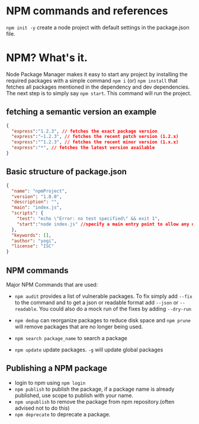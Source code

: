 # NPM commands and references

`npm init -y`  create a node project with default settings in the package.json file.

# NPM? What's it.
Node Package Manager makes it easy to start any project by installing the required packages with a simple command `npm i` (or) `npm install` that fetches all packages mentioned in the dependency and dev dependencies. 
The next step is to simply say `npm start`. This command will run the project. 
## fetching a semantic version an example
``` json
{
  "express":"1.2.3", // fetches the exact package version
  "express":"~1.2.3", // fetches the recent patch version (1.2.x)
  "express":"^1.2.3", // fetches the recent minor version (1.x.x)
  "express":"*", // fetches the latest version available
}
```

## Basic structure of package.json
``` json 
{
  "name": "npmProject",
  "version": "1.0.0",
  "description": "",
  "main": "index.js",
  "scripts": {
    "test": "echo \"Error: no test specified\" && exit 1",
    "start":"node index.js" //specify a main entry point to allow any developer to run your project
  },
  "keywords": [],
  "author": "yogi",
  "license": "ISC"
}
```

## NPM commands

Major NPM Commands that are used:
- `npm audit`  provides a list of vulnerable packages. To fix simply add `--fix` to the command and to get a json or readable format add `--json` or `--readable`. You could also do a mock run of the fixes by adding `--dry-run`

- `npm dedup` can reorganize packages to reduce disk space and `npm prune` will remove packages that are no longer being used. 

- `npm search package_name` to search a package

- `npm update` update packages. `-g` will update global packages


## Publishing a NPM package

- login to npm using `npm login`
- `npm publish` to publish the package, if a package name is already published, use scope to publish with your name.
 - `npm unpublish` to remove the package from npm repository.(often advised not to do this)
 - `npm deprecate` to deprecate a package.